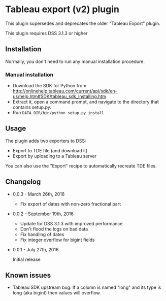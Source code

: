 # Tableau export (v2) plugin

This plugin supersedes and deprecates the older "Tableau Export" plugin.

This plugin requires DSS 3.1.3 or higher

## Installation

Normally, you don't need to run any manual installation procedure.

### Manual installation

- Download the SDK for Python from http://onlinehelp.tableau.com/current/api/sdk/en-us/help.htm#SDK/tableau_sdk_installing.htm
- Extract it, open a command prompt, and navigate to the directory that contains setup.py.
- Run ``DATA_DIR/bin/python setup.py install``

## Usage

The plugin adds two exporters to DSS:

* Export to TDE file (and download it)
* Export by uploading to a Tableau server

You can also use the "Export" recipe to automatically recreate TDE files.


## Changelog

* 0.0.3 - March 26th, 2016
  
   - Fix export of dates with non-zero fractional part

* 0.0.2 - September 19th, 2016

	- Update for DSS 3.1.3 with improved performance
	- Don't flood the logs on bad data
	- Fix handling of dates
	- Fix integer overflow for bigint fields

* 0.0.1 - July 27th, 2016

	Initial release

## Known issues

* Tableau SDK upstream bug: If a column is named "long" and its type is long (aka bigint) then
  values will overflow
